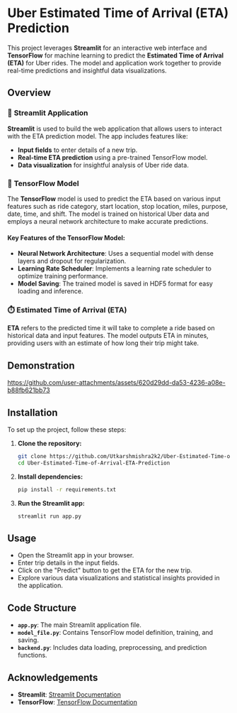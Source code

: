 # Uber Estimated Time of Arrival (ETA) Prediction

This project leverages **Streamlit** for an interactive web interface and **TensorFlow** for machine learning to predict the **Estimated Time of Arrival (ETA)** for Uber rides. The model and application work together to provide real-time predictions and insightful data visualizations.

## Overview

### 🚀 **Streamlit** Application

**Streamlit** is used to build the web application that allows users to interact with the ETA prediction model. The app includes features like:
- **Input fields** to enter details of a new trip.
- **Real-time ETA prediction** using a pre-trained TensorFlow model.
- **Data visualization** for insightful analysis of Uber ride data.

### 🤖 **TensorFlow** Model

The **TensorFlow** model is used to predict the ETA based on various input features such as ride category, start location, stop location, miles, purpose, date, time, and shift. The model is trained on historical Uber data and employs a neural network architecture to make accurate predictions.

#### Key Features of the TensorFlow Model:
- **Neural Network Architecture**: Uses a sequential model with dense layers and dropout for regularization.
- **Learning Rate Scheduler**: Implements a learning rate scheduler to optimize training performance.
- **Model Saving**: The trained model is saved in HDF5 format for easy loading and inference.

### ⏱️ **Estimated Time of Arrival (ETA)**

**ETA** refers to the predicted time it will take to complete a ride based on historical data and input features. The model outputs ETA in minutes, providing users with an estimate of how long their trip might take.


## Demonstration



https://github.com/user-attachments/assets/620d29dd-da53-4236-a08e-b88fb621bb73


## Installation

To set up the project, follow these steps:

1. **Clone the repository:**
    ```bash
    git clone https://github.com/Utkarshmishra2k2/Uber-Estimated-Time-of-Arrival-ETA-Prediction
    cd Uber-Estimated-Time-of-Arrival-ETA-Prediction
    ```

2. **Install dependencies:**
    ```bash
    pip install -r requirements.txt
    ```

3. **Run the Streamlit app:**
    ```bash
    streamlit run app.py
    ```

## Usage

- Open the Streamlit app in your browser.
- Enter trip details in the input fields.
- Click on the "Predict" button to get the ETA for the new trip.
- Explore various data visualizations and statistical insights provided in the application.

## Code Structure

- **`app.py`**: The main Streamlit application file.
- **`model_file.py`**: Contains TensorFlow model definition, training, and saving.
- **`backend.py`**: Includes data loading, preprocessing, and prediction functions.

## Acknowledgements

- **Streamlit**: [Streamlit Documentation](https://docs.streamlit.io)
- **TensorFlow**: [TensorFlow Documentation](https://www.tensorflow.org)
